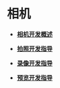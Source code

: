 # 相机<a name="ZH-CN_TOPIC_0000001076583770"></a>

-   **[相机开发概述](相机开发概述.md)**  

-   **[拍照开发指导](拍照开发指导.md)**  

-   **[录像开发指导](录像开发指导.md)**  

-   **[预览开发指导](预览开发指导.md)**  


